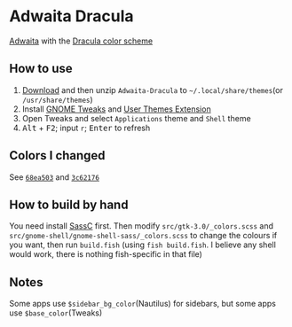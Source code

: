 # Adwaita Dracula

[Adwaita](https://github.com/GNOME/gtk/tree/mainline/gtk/theme/Adwaita) with the [Dracula color scheme](https://github.com/dracula/dracula-theme)

## How to use

1. [Download](https://github.com/p00f/adwaita-dracula/releases) and then unzip `Adwaita-Dracula` to `~/.local/share/themes`(or `/usr/share/themes`)
2. Install [GNOME Tweaks](https://wiki.gnome.org/Apps/Tweaks) and [User Themes Extension](https://extensions.gnome.org/extension/19/user-themes/)
3. Open Tweaks and select `Applications` theme and `Shell` theme
4. <kbd>Alt</kbd> + <kbd>F2</kbd>; input `r`; <kbd>Enter</kbd> to refresh

## Colors I changed

See [`68ea503`](https://github.com/p00f/adwaita-dracula/commit/68ea50359b1fdbbf18ed43b5202b2d5de9c59d11) and [`3c62176`](https://github.com/p00f/adwaita-dracula/commit/3c621766a50a35070fb8cbdd7476b799e8596d6a)

## How to build by hand

You need install [SassC](https://github.com/sass/sassc) first. Then modify `src/gtk-3.0/_colors.scss` and `src/gnome-shell/gnome-shell-sass/_colors.scss` to change the colours if you want, then run `build.fish` (using `fish build.fish`. I believe any shell would work, there is nothing fish-specific in that file)

## Notes

Some apps use `$sidebar_bg_color`(Nautilus) for sidebars, but some apps use `$base_color`(Tweaks)

